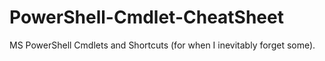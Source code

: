 # PowerShell-Cmdlet-CheatSheet
MS PowerShell Cmdlets and Shortcuts (for when I inevitably forget some).
